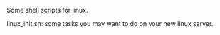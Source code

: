 Some shell scripts for linux.

linux_init.sh: some tasks you may want to do on your new linux server.
